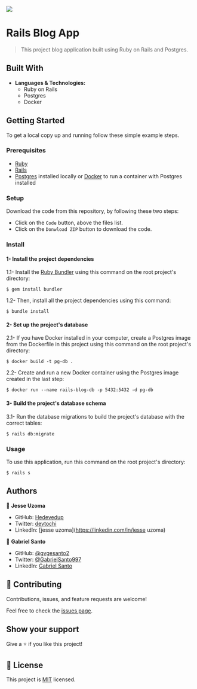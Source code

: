 ![](https://img.shields.io/badge/Microverse-blueviolet)

# Rails Blog App

> This project blog application built using Ruby on Rails and Postgres. 

## Built With

- **Languages & Technologies:**
  - Ruby on Rails
  - Postgres
  - Docker

## Getting Started

To get a local copy up and running follow these simple example steps.

### Prerequisites

- [Ruby](https://www.ruby-lang.org/en/downloads/)
- [Rails](https://rubyonrails.org/)
- [Postgres](https://www.postgresql.org/) installed locally or [Docker](https://www.docker.com/) to run a container with Postgres installed

### Setup

Download the code from this repository, by following these two steps:
  - Click on the ``Code`` button, above the files list.
  - Click on the ``Donwload ZIP`` button to download the code.

### Install

#### 1- Install the project dependencies

1.1- Install the [Ruby Bundler](https://bundler.io/) using this command on the root project's directory:
```console
$ gem install bundler
```

1.2- Then, install all the project dependencies using this command:

```console
$ bundle install
```

#### 2- Set up the project's database

2.1- If you have Docker installed in your computer, create a Postgres image from the Dockerfile in this project using this command on the root project's directory:

```console
$ docker build -t pg-db .
```

2.2- Create and run a new Docker container using the Postgres image created in the last step:

```console
$ docker run --name rails-blog-db -p 5432:5432 -d pg-db
```

#### 3- Build the project's database schema

3.1- Run the database migrations to build the project's database with the correct tables:

```console
$ rails db:migrate
```

### Usage

To use this application, run this command on the root project's directory: 

```console
$ rails s
```

## Authors

👤 **Jesse Uzoma**

- GitHub: [Hedevedup](https://github.com/hedevedup)
- Twitter: [devtochi](https://twitter.com/devtochi)
- LinkedIn: [jesse uzoma](https://linkedin.com/in/jesse uzoma)

👤 **Gabriel Santo**

- GitHub: [@gvgesanto2](https://github.com/gvgesanto2)
- Twitter: [@GabrielSanto997](https://twitter.com/GabrielSanto997)
- LinkedIn: [Gabriel Santo](https://linkedin.com/in/gabriel-santo-5882a71b2/)

## 🤝 Contributing

Contributions, issues, and feature requests are welcome!

Feel free to check the [issues page](../../issues/).

## Show your support

Give a ⭐️ if you like this project!

## 📝 License

This project is [MIT](./MIT.md) licensed.
